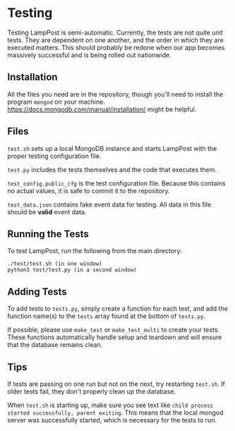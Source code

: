 # Testing
Testing LampPost is semi-automatic.
Currently, the tests are not quite unit tests. They are dependent on one another, and the order in which they are executed matters. 
This should probably be redone when our app becomes massively successful and is being rolled out nationwide.

## Installation
All the files you need are in the repository, though you'll need to install the program ```mongod``` on your machine. https://docs.mongodb.com/manual/installation/ might be helpful.

## Files
```test.sh``` sets up a local MongoDB instance and starts LampPost with the proper testing configuration file.

```test.py``` includes the tests themselves and the code that executes them.

```test_config.public_cfg``` is the test configuration file. Because this contains no actual values, it is safe to commit it to the repository.

```test_data.json``` contains fake event data for testing. All data in this file should be __valid__ event data.

## Running the Tests
To test LampPost, run the following from the main directory:
```
./test/test.sh (in one window)
python3 test/test.py (in a second window)
```
## Adding Tests
To add tests to ```tests.py```, simply create a function for each test, and add the function name(s) to the ```tests``` array found at the bottom of ```tests.py```. 

If possible, please use ```make_test``` or ```make_test_multi``` to create your tests. These functions automatically handle setup and teardown and will ensure that the database remains clean.

## Tips
If tests are passing on one run but not on the next, try restarting ```test.sh```. If older tests fail, they don't properly clean up the database.

When ```test.sh``` is starting up, make sure you see text like ```child process started successfully, parent exiting```. This means that the local mongod server was successfully started, which is necessary for the tests to run.
